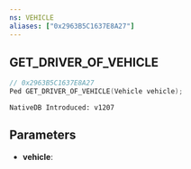 ```yaml
---
ns: VEHICLE
aliases: ["0x2963B5C1637E8A27"]
---
```

## GET_DRIVER_OF_VEHICLE

```c
// 0x2963B5C1637E8A27
Ped GET_DRIVER_OF_VEHICLE(Vehicle vehicle);
```

```
NativeDB Introduced: v1207
```

## Parameters
* **vehicle**:
